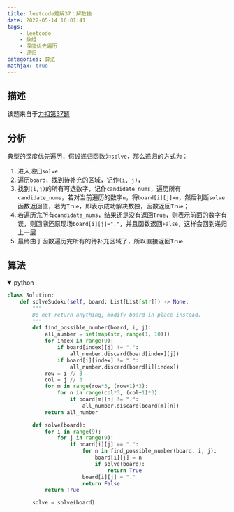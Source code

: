 ```yaml
---
title: leetcode题解37：解数独
date: 2022-05-14 16:01:41
tags:
    - leetcode
    - 数组
    - 深度优先遍历
    - 递归
categories: 算法
mathjax: true
---
```


## 描述

该题来自于[力扣第37题](https://leetcode.cn/problems/sudoku-solver/)
<!--more-->

## 分析
典型的深度优先遍历，假设递归函数为`solve`，那么递归的方式为：
1. 进入递归`solve`
2. 遍历`board`，找到待补充的区域，记作`(i, j)`，
3. 找到`(i,j)`的所有可选数字，记作`candidate_nums`，遍历所有`candidate_nums`，若对当前遍历的数字`n`，将`board[i][j]=n`，然后判断`solve`函数返回值，若为`True`，即表示成功解决数独，函数返回`True`；
4. 若遍历完所有`candidate_nums`，结果还是没有返回`True`，则表示前面的数字有误，则回溯还原现场`board[i][j]="."`，并且函数返回`False`，这样会回到递归上一层
5. 最终由于函数遍历完所有的待补充区域了，所以直接返回`True`

## 算法

<details open>
<summary>python</summary>

```python
class Solution:
    def solveSudoku(self, board: List[List[str]]) -> None:
        """
        Do not return anything, modify board in-place instead.
        """
        def find_possible_number(board, i, j):
            all_number = set(map(str, range(1, 10)))
            for index in range(9):
                if board[index][j] != ".":
                    all_number.discard(board[index][j])
                if board[i][index] != ".":
                    all_number.discard(board[i][index])
            row = i // 3
            col = j // 3
            for m in range(row*3, (row+1)*3):
                for n in range(col*3, (col+1)*3):
                    if board[m][n] != ".":
                        all_number.discard(board[m][n])
            return all_number

        def solve(board):
            for i in range(9):
                for j in range(9):
                    if board[i][j] == ".":
                        for n in find_possible_number(board, i, j):
                            board[i][j] = n
                            if solve(board):
                                return True
                        board[i][j] = "."
                        return False
            return True

        solve = solve(board)

```
</details>
